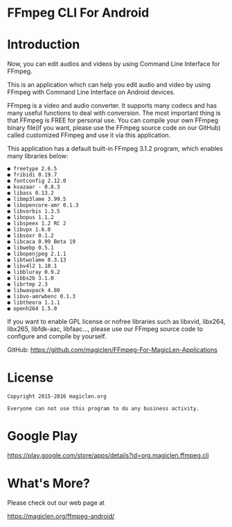 FFmpeg CLI For Android
=================================

# Introduction

Now, you can edit audios and videos by using Command Line Interface for FFmpeg.

This is an application which can help you edit audio and video by using FFmpeg with Command Line Interface on Android devices.

FFmpeg is a video and audio converter. It supports many codecs and has many useful functions to deal with conversion. The most important thing is that FFmpeg is FREE for personal use. You can compile your own FFmpeg binary file(if you want, please use the FFmpeg source code on our GitHub) called customized FFmpeg and use it via this application.

This application has a default built-in FFmpeg 3.1.2 program, which enables many libraries below:

    ● freetype 2.6.5
    ● fribidi 0.19.7
    ● fontconfig 2.12.0
    ● kvazaar - 0.8.3
    ● libass 0.13.2
    ● libmp3lame 3.99.5
    ● libopencore-amr 0.1.3
    ● libvorbis 1.3.5
    ● libopus 1.1.2
    ● libspeex 1.2 RC 2
    ● libvpx 1.6.0
    ● libsoxr 0.1.2
    ● libcaca 0.99 Beta 19
    ● libwebp 0.5.1
    ● libopenjpeg 2.1.1
    ● libtwolame 0.3.13
    ● libv4l2 1.10.1
    ● libbluray 0.9.2
    ● libbs2b 3.1.0
    ● librtmp 2.3
    ● libwavpack 4.80
    ● libvo-amrwbenc 0.1.3
    ● libtheora 1.1.1
    ● openh264 1.5.0

If you want to enable GPL license or nofree libraries such as libxvid, libx264, libx265, libfdk-aac, libfaac..., please use our FFmpeg source code to configure and compile by yourself.

GitHub: https://github.com/magiclen/FFmpeg-For-MagicLen-Applications

# License

    Copyright 2015-2016 magiclen.org

    Everyone can not use this program to do any business activity.

# Google Play

https://play.google.com/store/apps/details?id=org.magiclen.ffmpeg.cli

# What's More?

Please check out our web page at

https://magiclen.org/ffmpeg-android/
